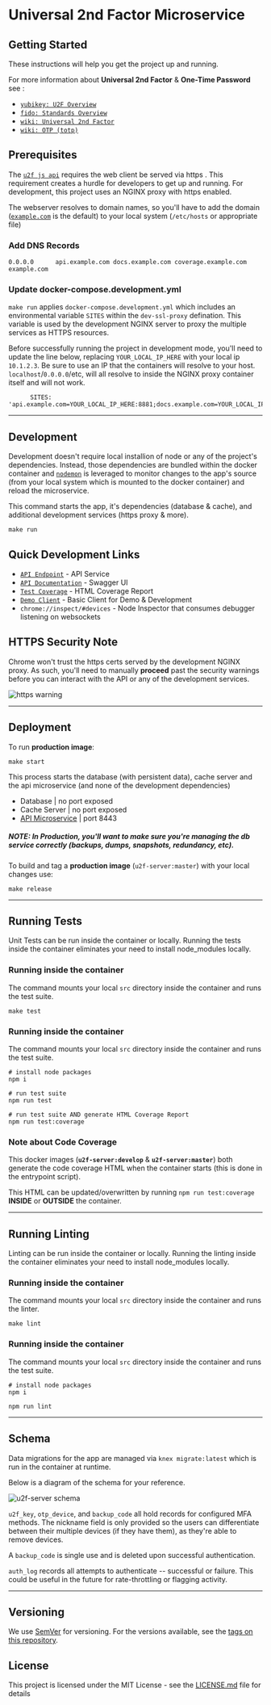 
# Universal 2nd Factor Microservice

## Getting Started

These instructions will help you get the project up and running.

For more information about **Universal 2nd Factor** & **One-Time Password** see :
- [`yubikey: U2F Overview`](https://developers.yubico.com/U2F/)
- [`fido: Standards Overview`](https://fidoalliance.org/specifications/overview/)
- [`wiki: Universal 2nd Factor`](https://en.wikipedia.org/wiki/Universal_2nd_Factor)
- [`wiki: OTP (totp)`](https://en.wikipedia.org/wiki/Time-based_One-time_Password_algorithm)


## Prerequisites

The [`u2f js api`](https://developers.yubico.com/U2F/Libraries/Using_a_library.html) requires the web client be served via https . This requirement creates a hurdle for developers to get up and running. For development, this project uses an NGINX proxy with https enabled.

The webserver resolves to domain names, so you'll have to add the domain ([`example.com`](https://example.com) is the default) to your local system (`/etc/hosts` or appropriate file)

### Add DNS Records

```
0.0.0.0      api.example.com docs.example.com coverage.example.com example.com
```

### Update docker-compose.development.yml

`make run` applies `docker-compose.development.yml` which includes an environmental variable `SITES` within the `dev-ssl-proxy` defination. This variable is used by the development NGINX server to proxy the multiple services as HTTPS resources.

Before successfully running the project in development mode, you'll need to update the line below, replacing `YOUR_LOCAL_IP_HERE` with your local ip `10.1.2.3`. Be sure to use an IP that the containers will resolve to your host. `localhost`/`0.0.0.0`/etc, will all resolve to inside the NGINX proxy container itself and will not work.

```
      SITES: 'api.example.com=YOUR_LOCAL_IP_HERE:8881;docs.example.com=YOUR_LOCAL_IP_HERE:8882;coverage.example.com=YOUR_LOCAL_IP_HERE:8883;example.com=YOUR_LOCAL_IP_HERE:8884;'

```

---

## Development

Development doesn't require local installion of node or any of the project's dependencies. Instead, those dependencies are bundled within the docker container and [`nodemon`](https://nodemon.io/) is leveraged to monitor changes to the app's source (from your local system which is mounted to the docker container) and reload the microservice.

This command starts the app, it's dependencies (database & cache), and additional development services (https proxy & more).
```
make run
```


## Quick Development Links

* [`API Endpoint`](https://api.example.com/) - API Service
* [`API Documentation`](https://docs.example.com/) - Swagger UI
* [`Test Coverage`](https://coverage.example.com/) - HTML Coverage Report
* [`Demo Client`](https://example.com/) - Basic Client for Demo & Development
* `chrome://inspect/#devices` - Node Inspector that consumes debugger listening on websockets
## HTTPS Security Note

Chrome won't trust the https certs served by the development NGINX proxy. As such, you'll need to manually **proceed** past the security warnings before you can interact with the API or any of the development services.

![https warning](assets/img/readme/https.gif "HTTPS Warning | Manually Proceed")

---

## Deployment

To run **production image**:

```
make start
```

This process starts the database (with persistent data), cache server and the api microservice (and none of the development dependencies)

* Database | no port exposed
* Cache Server | no port exposed
* [API Microservice](http://0.0.0.0:8443) | port 8443

##### NOTE: In **Production**, you'll want to make sure you're managing the db service correctly (backups, dumps, snapshots, redundancy, etc). 

To build and tag a **production image** (`u2f-server:master`) with your local changes use:

```
make release
```

---

## Running Tests

Unit Tests can be run inside the container or locally. Running the tests inside the container eliminates your need to install node_modules locally.


### Running inside the container

The command mounts your local `src` directory inside the container and runs the test suite.
```
make test
```

### Running inside the container

The command mounts your local `src` directory inside the container and runs the test suite.
```
# install node packages
npm i

# run test suite
npm run test

# run test suite AND generate HTML Coverage Report
npm run test:coverage
```

### Note about Code Coverage

This docker images (**`u2f-server:develop`** & **`u2f-server:master`**) both generate the code coverage HTML when the container starts (this is done in the entrypoint script).

This HTML can be updated/overwritten by running `npm run test:coverage` **INSIDE** or **OUTSIDE** the container.




---

## Running Linting

Linting can be run inside the container or locally. Running the linting inside the container eliminates your need to install node_modules locally.


### Running inside the container

The command mounts your local `src` directory inside the container and runs the linter.
```
make lint
```

### Running inside the container

The command mounts your local `src` directory inside the container and runs the test suite.
```
# install node packages
npm i

npm run lint
```

---



## Schema

Data migrations for the app are managed via `knex migrate:latest` which is run in the container at runtime.

Below is a diagram of the schema for your reference.

![u2f-server schema](assets/img/readme/schema.png "U2F Schema")

`u2f_key`, `otp_device`, and `backup_code` all hold records for configured MFA methods. The nickname field is only provided so the users can differentiate between their multiple devices (if they have them), as they're able to remove devices.

A `backup_code` is single use and is deleted upon successful authentication.

`auth_log` records all attempts to authenticate -- successful or failure. This could be useful in the future for rate-throttling or flagging activity.

---

## Versioning

We use [SemVer](http://semver.org/) for versioning. For the versions available, see the [tags on this repository](https://github.com/sudowing/u2f-server/tags). 

## License

This project is licensed under the MIT License - see the [LICENSE.md](LICENSE.md) file for details
